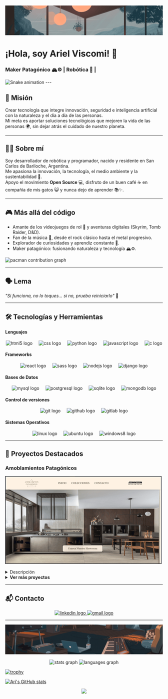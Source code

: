 ![Mi banner](./assets/banner1.png "Banner de mi perfil")

# ¡Hola, soy Ariel Viscomi! 👋  
### Maker Patagónico 🏔️⚙️ | Robótica 🤖 |

<img src="https://raw.githubusercontent.com/ariviscomi/ariviscomi/output/snake.svg" alt="Snake animation" />
---

## 🚀 Misión
Crear tecnología que integre innovación, seguridad e inteligencia artificial con la naturaleza y el día a día de las personas.  
Mi meta es aportar soluciones tecnológicas que mejoren la vida de las personas 🌍, sin dejar atrás el cuidado de nuestro planeta.

---

## 👨‍💻 Sobre mí
Soy desarrollador de robótica y programador, nacido y residente en San Carlos de Bariloche, Argentina.  
Me apasiona la innovación, la tecnología, el medio ambiente y la sustentabilidad 🌱.  
Apoyo el movimiento **Open Source** 💻, disfruto de un buen café ☕ en compañía de mis gatos 😺 y nunca dejo de aprender 📚✨.  

---

## 🎮 Más allá del código
- Amante de los videojuegos de rol 🎲 y aventuras digitales (Skyrim, Tomb Raider, D&D).  
- Fan de la música 🎸, desde el rock clásico hasta el metal progresivo.  
- Explorador de curiosidades y aprendiz constante 🧩.  
- Maker patagónico: fusionando naturaleza y tecnología 🏔️⚙️.
<picture>
  <source media="(prefers-color-scheme: dark)" srcset="https://raw.githubusercontent.com/ariviscomi/ariviscomi/output/pacman-contribution-graph-dark.svg">
  <source media="(prefers-color-scheme: light)" srcset="https://raw.githubusercontent.com/ariviscomi/ariviscomi/output/pacman-contribution-graph.svg">
  <img alt="pacman contribution graph" src="https://raw.githubusercontent.com/ariviscomi/ariviscomi/output/pacman-contribution-graph.svg">
</picture>

---

## 🗣️ Lema
*"Si funciona, no lo toques... si no, prueba reiniciarlo"* 🤖

---

## 🛠️ Tecnologías y Herramientas

#### Lenguajes

<div align="center">
  <img src="https://cdn.jsdelivr.net/gh/devicons/devicon/icons/html5/html5-original.svg" height="40" alt="html5 logo"  />
  <img width="12" />
  <img src="https://cdn.jsdelivr.net/gh/devicons/devicon/icons/css3/css3-original.svg" height="40" alt="css logo"  />
  <img width="12" />
  <img src="https://cdn.jsdelivr.net/gh/devicons/devicon/icons/python/python-original.svg" height="40" alt="python logo"  />
  <img width="12" />
  <img src="https://cdn.jsdelivr.net/gh/devicons/devicon/icons/javascript/javascript-original.svg" height="40" alt="javascript logo"  />
  <img width="12" />
  <img src="https://cdn.simpleicons.org/c/A8B9CC" height="40" alt="c logo"  />
</div>

#### Frameworks

<div align="center">
  <img src="https://cdn.jsdelivr.net/gh/devicons/devicon/icons/react/react-original.svg" height="40" alt="react logo"  />
  <img width="12" />
  <img src="https://cdn.simpleicons.org/sass/CC6699" height="40" alt="sass logo"  />
  <img width="12" />
  <img src="https://cdn.jsdelivr.net/gh/devicons/devicon/icons/nodejs/nodejs-original.svg" height="40" alt="nodejs logo"  />
  <img width="12" />
  <img src="https://cdn.jsdelivr.net/gh/devicons/devicon/icons/django/django-plain.svg" height="40" alt="django logo"  />
</div>

#### Bases de Datos

<div align="center">
  <img src="https://cdn.jsdelivr.net/gh/devicons/devicon/icons/mysql/mysql-original.svg" height="40" alt="mysql logo"  />
  <img width="12" />
  <img src="https://cdn.jsdelivr.net/gh/devicons/devicon/icons/postgresql/postgresql-original.svg" height="40" alt="postgresql logo"  />
  <img width="12" />
  <img src="https://cdn.jsdelivr.net/gh/devicons/devicon/icons/sqlite/sqlite-original.svg" height="40" alt="sqlite logo"  />
  <img width="12" />
  <img src="https://cdn.jsdelivr.net/gh/devicons/devicon/icons/mongodb/mongodb-original.svg" height="40" alt="mongodb logo"  />
</div>

#### Control de versiones

<div align="center">
  <img src="https://cdn.jsdelivr.net/gh/devicons/devicon/icons/git/git-original.svg" height="40" alt="git logo"  />
  <img width="12" />
  <img src="https://skillicons.dev/icons?i=github" height="40" alt="github logo"  />
  <img width="12" />
  <img src="https://cdn.jsdelivr.net/gh/devicons/devicon/icons/gitlab/gitlab-original.svg" height="40" alt="gitlab logo"  />
</div>

#### Sistemas Operativos

<div align="center">
  <img src="https://cdn.jsdelivr.net/gh/devicons/devicon/icons/linux/linux-original.svg" height="40" alt="linux logo"  />
  <img width="12" />
  <img src="https://cdn.simpleicons.org/ubuntu/E95420" height="40" alt="ubuntu logo"  />
  <img width="12" />
  <img src="https://cdn.jsdelivr.net/gh/devicons/devicon/icons/windows8/windows8-original.svg" height="40" alt="windows8 logo"  />
</div>

---

## 📌 Proyectos Destacados

### Amoblamientos Patagónicos
[![Amoblamientos Patagónicos](./assets/amoblamientos-patagonicos.png "Sitio web de Catálogo")](https://www.amoblamientospatagonicos.com)
<details>
<summary>Descripción</summary>
<p>
"Descubre la colección completa de amoblamientos modernos de Johnson Amoblamientos. Conoce nuestros showrooms en San Carlos de Bariloche, Patagonia Argentina, y renueva tu hogar con estilo y calidad."
</p>
</details>

<details>
<summary><b>Ver más proyectos</b></summary>

### Banda *"Matame si no te sirvo"*
[![MSNTS](./assets/msnts_web.png "Sitio web para banda de rock")](https://github.com/ariviscomi/msnts_web)
<details>
<summary>Descripción</summary>
<p>
"La música de 'Matame si no te Sirvo' combina influencias creando un estilo propio con canciones para todos los gustos, dejando la vida en cada acorde."
</p>
</details>

</details>

---

## 📬 Contacto

<div align="center">
  <a href="https://www.linkedin.com/in/ariel-viscomi/" target="_blank">
    <img src="https://raw.githubusercontent.com/maurodesouza/profile-readme-generator/master/src/assets/icons/social/linkedin/default.svg" width="52" height="40" alt="linkedin logo"  />
  </a>
  <a href="mailto:arielviscomi.mail@gmail.com" target="_blank">
    <img src="https://raw.githubusercontent.com/maurodesouza/profile-readme-generator/master/src/assets/icons/social/gmail/default.svg" width="52" height="40" alt="gmail logo"  />
  </a>
</div>

---

![Mi banner](./assets/banner3.png "Banner de mi perfil")

<!-- Widgets -->

<div align="center">
  <img src="https://github-readme-stats.vercel.app/api?username=ariviscomi&hide_title=false&hide_rank=false&show_icons=true&include_all_commits=true&count_private=true&disable_animations=false&theme=tokyonight&locale=en&hide_border=false&order=1" height="150" alt="stats graph"  />
  <img src="https://github-readme-stats.vercel.app/api/top-langs?username=ariviscomi&locale=es&hide_title=false&layout=compact&card_width=320&langs_count=5&theme=tokyonight&hide_border=false&order=2" height="150" alt="languages graph"  />
</div>

[![trophy](https://github-profile-trophy.vercel.app/?username=ariviscomi&theme=dracula&column=3&margin-w=15&margin-h=15&no-bg=true&rank=A,AA,AAA,S,SS,SSS&sort=ranking)](https://github.com/ryo-ma/github-profile-trophy)

[![Ari's GitHub stats](https://github-readme-stats.vercel.app/api?username=ariviscomi&show_icons=true&theme=radical)](https://github.com/anuraghazra/github-readme-stats)

<div align="center">
  <img src="https://visitor-badge.laobi.icu/badge?page_id=ariviscomi.ariviscomi&"  />
</div>
